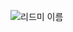 ![리드미 이름](https://user-images.githubusercontent.com/80955533/130410060-cb38d768-493f-4d91-8133-af69aab7d5cd.jpg)
